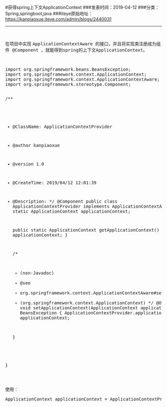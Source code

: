 #获得spring上下文ApplicationContext
###发表时间：2019-04-12
###分类：Spring,springboot,java
###iteye原始地址：<a href="https://kanpiaoxue.iteye.com/admin/blogs/2440031" target="_blank">https://kanpiaoxue.iteye.com/admin/blogs/2440031</a>

---

<div class="iteye-blog-content-contain" style="font-size: 14px;"> 
 <p>&nbsp;</p> 
 <p>在项目中实现&nbsp;<span style="background-color: #fafafa; font-family: monospace;">ApplicationContextAware 的接口，并且将实现类注册成为组件&nbsp;</span><span style="font-family: monospace;">@Component ，就能得到spring的上下文ApplicationContext</span><span style="font-family: monospace;">。</span></p> 
 <p>&nbsp;</p> 
 <pre name="code" class="java">import org.springframework.beans.BeansException;
import org.springframework.context.ApplicationContext;
import org.springframework.context.ApplicationContextAware;
import org.springframework.stereotype.Component;

/**
 * @ClassName: ApplicationContextProvider
 * @author kanpiaoxue
 * @version 1.0
 * @CreateTime: 2019/04/12 12:01:39
 * @Description: 
 */
@Component
public class ApplicationContextProvider implements ApplicationContextAware {
    private static ApplicationContext applicationContext;

    public static ApplicationContext getApplicationContext() {
        return applicationContext;
    }

    /*
     * (non-Javadoc)
     * @see
     * org.springframework.context.ApplicationContextAware#setApplicationContext
     * (org.springframework.context.ApplicationContext)
     */
    @Override
    public void setApplicationContext(ApplicationContext applicationContext) throws BeansException {
        ApplicationContextProvider.applicationContext = applicationContext;

    }

}</pre> 
 <p>&nbsp;</p> 
 <p>使用：</p> 
 <pre name="code" class="java">ApplicationContext applicationContext = ApplicationContextProvider.getApplicationContext();</pre> 
 <p>&nbsp;&nbsp;</p> 
 <p>&nbsp;</p> 
 <p>&nbsp;</p> 
 <p>&nbsp;</p> 
</div>